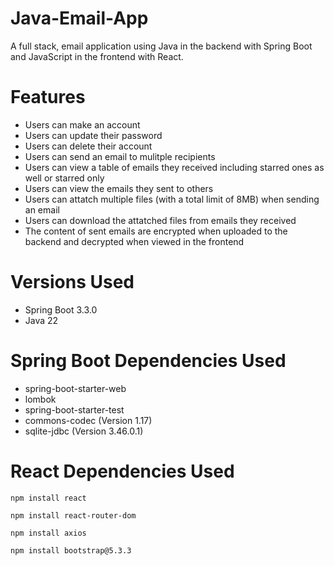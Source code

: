 # Java-Email-App
A full stack, email application using Java in the backend with Spring Boot and JavaScript in the frontend with React.

# Features
* Users can make an account
* Users can update their password
* Users can delete their account
* Users can send an email to mulitple recipients
* Users can view a table of emails they received including starred ones as well or starred only
* Users can view the emails they sent to others
* Users can attatch multiple files (with a total limit of 8MB) when sending an email
* Users can download the attatched files from emails they received
* The content of sent emails are encrypted when uploaded to the backend and decrypted when viewed in the frontend

# Versions Used
* Spring Boot 3.3.0
* Java 22

# Spring Boot Dependencies Used
* spring-boot-starter-web
* lombok
* spring-boot-starter-test
* commons-codec (Version 1.17)
* sqlite-jdbc (Version 3.46.0.1)

# React Dependencies Used
``` npm install react ```

``` npm install react-router-dom ```

``` npm install axios ```

``` npm install bootstrap@5.3.3  ```
